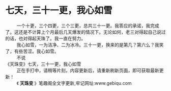 <h1>七天，三十一更，我心如雪</h1>
<div id="content">&nbsp&nbsp&nbsp&nbsp&nbsp&nbsp&nbsp&nbsp
 一个十更，三个四更，三个三更，总共三十一更。我答应的承诺，我完成了。这还是不计算上个月最后几天爆发的情况下。无论如何，老三对得起自己说过的话，也对得起天珠了。我一直在努力。
 <br/>&nbsp&nbsp&nbsp&nbsp&nbsp&nbsp&nbsp&nbsp
 我心如雪，一为洁净、二为冰冷。三十一更，换来的是第几？第六么？我笑了，有些苦涩。我心如雪。
 <br/>&nbsp&nbsp&nbsp&nbsp&nbsp&nbsp&nbsp&nbsp
 不说
 <br/>
 《天珠变》七天，三十一更，我心如雪
 <br/>&nbsp&nbsp&nbsp&nbsp&nbsp&nbsp&nbsp&nbsp
 正在手打中，请稍等片刻，内容更新后，请重新刷新页面，即可获取最新更新！
 <br/>&nbsp&nbsp&nbsp&nbsp&nbsp&nbsp&nbsp&nbsp
 《
 <b>
  天珠变
 </b>
 》笔趣阁全文字更新,牢记网址:www.gebiqu.com
 <br/>&nbsp&nbsp&nbsp&nbsp&nbsp&nbsp&nbsp&nbsp
 <br/>
</div>
